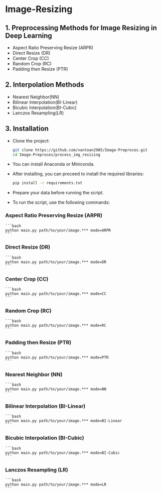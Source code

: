 # Image-Resizing

## 1. Preprocessing Methods for Image Resizing in Deep Learning
- Aspect Ratio Preserving Resize (ARPR)
- Direct Resize (DR)
- Center Crop (CC)
- Random Crop (RC)
- Padding then Resize (PTR)

## 2. Interpolation Methods
- Nearest Neighbor(NN)
- Bilinear Interpolation(BI-Linear)
- Bicubic Interpolation(BI-Cubic)
- Lanczos Resampling(LR)

## 3. Installation

- Clone the project:
    ```bash
    git clone https://github.com/vantoan2905/Image-Preproces.git
    cd Image-Preproces/process_img_resizing
    ```

- You can install Anaconda or Miniconda.

- After installing, you can proceed to install the required libraries:
    ```bash
    pip install -r requirements.txt
    ```

- Prepare your data before running the script.

- To run the script, use the following commands:

### Aspect Ratio Preserving Resize (ARPR)
    ```bash
    python main.py path/to/your/image.*** mode=ARPR
    ```

### Direct Resize (DR)
    ```bash
    python main.py path/to/your/image.*** mode=DR
    ```

### Center Crop (CC)
    ```bash
    python main.py path/to/your/image.*** mode=CC
    ```

### Random Crop (RC)
    ```bash
    python main.py path/to/your/image.*** mode=RC
    ```

### Padding then Resize (PTR)
    ```bash
    python main.py path/to/your/image.*** mode=PTR
    ```

### Nearest Neighbor (NN)
    ```bash
    python main.py path/to/your/image.*** mode=NN
    ```

### Bilinear Interpolation (BI-Linear)
    ```bash
    python main.py path/to/your/image.*** mode=BI-Linear
    ```

### Bicubic Interpolation (BI-Cubic)
    ```bash
    python main.py path/to/your/image.*** mode=BI-Cubic
    ```

### Lanczos Resampling (LR)
    ```bash
    python main.py path/to/your/image.*** mode=LR
    ```

